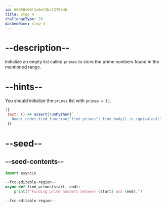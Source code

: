 ```yaml
---
id: 66058e06f1a0ef2bcf270646
title: Step 4
challengeType: 20
dashedName: step-4
---
```


# --description--

Initialize an empty list called `primes` to store the prime numbers found in the mentioned range.

# --hints--

You should initialize the `primes` list with `primes = []`.

```js
({
 test: () => assert(runPython(`
  _Node(_code).find_function("find_primes").find_body().is_equivalent("print(f"Finding prime numbers between {start} and {end}.")\\nprimes = []")`))
 })
```

# --seed--

## --seed-contents--

```py
import asyncio
 
--fcc-editable-region--
async def find_primes(start, end):    
    print(f"Finding prime numbers between {start} and {end}.")
 
--fcc-editable-region--
```
